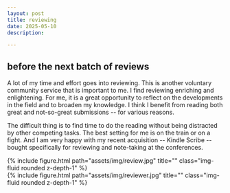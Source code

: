 ```yaml
---
layout: post
title: reviewing
date: 2025-05-10 
description: 

---
```


<h2 class="title">before the next batch of reviews</h2>

A lot of my time and effort goes into reviewing. This is another voluntary community service that is important to me. 
I find reviewing enriching and enlightening. For me, it is a great opportunity to reflect on the developments in the field 
and to broaden my knowledge. I think I benefit from reading both great and not-so-great submissions -- for various reasons.

The difficult thing is to find time to do the reading without being distracted by other competing tasks. The best setting for me is on the train or on a fight.
And I am very happy with my recent acquisition -- Kindle Scribe -- bought specifically for reviewing and note-taking at the conferences. 

<div class="row justify-content-sm-center">
    <div class="col-sm-4 mt-3 mt-md-0">
        {% include figure.html path="assets/img/review.jpg" title="" class="img-fluid rounded z-depth-1" %}
    </div>
    <div class="col-sm-4 mt-3 mt-md-0">
        {% include figure.html path="assets/img/reviewer.jpg" title="" class="img-fluid rounded z-depth-1" %}
    </div>
</div>
